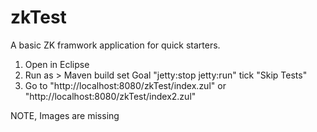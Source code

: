 # zkTest

A basic ZK framwork application for quick starters.
1. Open in Eclipse
2. Run as > Maven build
         set Goal "jetty:stop jetty:run"
         tick "Skip Tests"
3. Go to "http://localhost:8080/zkTest/index.zul"
      or "http://localhost:8080/zkTest/index2.zul"

NOTE, Images are missing
